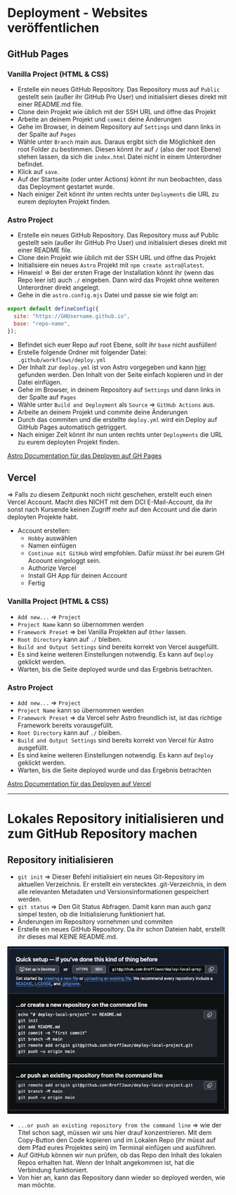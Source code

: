 # Deployment - Websites veröffentlichen

## GitHub Pages

### Vanilla Project (HTML & CSS) 
- Erstelle ein neues GitHub Repository. Das Repository muss auf `Public` gestellt sein (außer ihr GitHub Pro User) und initialisiert dieses direkt mit einer README.md file.
- Clone dein Projekt wie üblich mit der SSH URL und öffne das Projekt
- Arbeite an deinem Projekt und `commit` deine Änderungen
- Gehe im Browser, in deinem Repository auf `Settings` und dann links in der Spalte auf `Pages`
- Wähle unter `Branch` main aus. Daraus ergibt sich die Möglichkeit den root Folder zu bestimmen. Diesen könnt ihr auf `/` (also der root Ebene) stehen lassen, da sich die `index.html` Datei nicht in einem Unterordner befindet.
- Klick auf `save`.
- Auf der Startseite  (oder unter Actions) könnt ihr nun beobachten, dass das Deployment gestartet wurde. 
- Nach einiger Zeit könnt ihr unten rechts unter `Deployments` die URL zu eurem deployten Projekt finden.

### Astro Project
- Erstelle ein neues GitHub Repository. Das Repository muss auf Public gestellt sein (außer ihr GitHub Pro User) und initialisiert dieses direkt mit einer README file.
- Clone dein Projekt wie üblich mit der SSH URL und öffne das Projekt
- Initialisiere ein neues `Astro` Projekt mit `npm create astro@latest`.
- Hinweis! => Bei der ersten Frage der Installation könnt ihr (wenn das Repo leer ist) auch `./` eingeben. Dann wird das Projekt ohne weiteren Unterordner direkt angelegt.
- Gehe in die `astro.config.mjs` Datei und passe sie wie folgt an:
  
```mjs
export default defineConfig({
  site: "https://GHUsername.github.io",
  base: "repo-name",
});
```
- Befindet sich euer Repo auf root Ebene, sollt ihr `base` nicht ausfüllen!
- Erstelle folgende Ordner mit folgender Datei: `.github/workflows/deploy.yml` 
- Der Inhalt zur `deploy.yml` ist von Astro vorgegeben und kann [hier](https://docs.astro.build/en/guides/deploy/github/) gefunden werden. Den Inhalt von der Seite einfach kopieren und in der Datei einfügen.
- Gehe im Browser, in deinem Repository auf `Settings` und dann links in der Spalte auf `Pages`
- Wähle unter `Build and Deployment` als `Source` => `GitHub Actions` aus.
- Arbeite an deinem Projekt und commite deine Änderungen
- Durch das commiten und die erstellte `deploy.yml` wird ein Deploy auf GitHub Pages automatisch getriggert.
- Nach einiger Zeit könnt ihr nun unten rechts unter `Deployments` die URL zu eurem deployten Projekt finden.
  
[Astro Documentation für das Deployen auf GH Pages](https://docs.astro.build/en/guides/deploy/github/)

## Vercel

=> Falls zu diesem Zeitpunkt noch nicht geschehen, erstellt euch einen Vercel Account. Macht dies NICHT mit dem DCI E-Mail-Account, da ihr sonst nach Kursende keinen Zugriff mehr auf den Account und die darin deployten Projekte habt.

- Account erstellen:
  - `Hobby` auswählen
  - Namen einfügen
  - `Continue mit GitHub` wird empfohlen. Dafür müsst ihr bei eurem GH Acoount eingeloggt sein.
  - Authorize Vercel
  - Install GH App für deinen Account
  - Fertig


### Vanilla Project (HTML & CSS)
- `Add new...` => `Project`
- `Project Name` kann so übernommen werden
- `Framework Preset` => bei Vanilla Projekten auf `Other` lassen.
- `Root Directory` kann auf `./` bleiben.
- `Build and Output Settings` sind bereits korrekt von Vercel ausgefüllt.
-  Es sind keine weiteren Einstellungen notwendig. Es kann auf `Deploy` geklickt werden.
- Warten, bis die Seite deployed wurde und das Ergebnis betrachten.

### Astro Project
- `Add new...` => `Project`
- `Project Name` kann so übernommen werden
- `Framework Preset` => da Vercel sehr Astro freundlich ist, ist das richtige Framework bereits vorausgefüllt.
- `Root Directory` kann auf `./` bleiben.
- `Build and Output Settings` sind bereits korrekt von Vercel für Astro ausgefüllt.
-  Es sind keine weiteren Einstellungen notwendig. Es kann auf `Deploy` geklickt werden.
- Warten, bis die Seite deployed wurde und das Ergebnis betrachten

[Astro Documentation für das Deployen auf Vercel](https://docs.astro.build/en/guides/deploy/vercel/)
  
---

# Lokales Repository initialisieren und zum GitHub Repository machen

## Repository initialisieren
- `git init` => Dieser Befehl initialisiert ein neues Git-Repository im aktuellen Verzeichnis. Er erstellt ein verstecktes .git-Verzeichnis, in dem alle relevanten Metadaten und Versionsinformationen gespeichert werden.
- `git status` => Den Git Status Abfragen. Damit kann man auch ganz simpel testen, ob die Initialisierung funktioniert hat.
- Änderungen im Repository vornehmen und commiten
- Erstelle ein neues GitHub Repository. Da ihr schon Dateien habt, erstellt ihr dieses mal KEINE README.md.
  
<img src="./images/Create_Repo.png">

- `...or push an existing repository from the command line` => wie der Titel schon sagt, müssen wir uns hier drauf konzentrieren. Mit dem Copy-Button den Code kopieren und im Lokalen Repo (ihr müsst auf dem Pfad eures Projektes sein) im Terminal einfügen und ausführen.
- Auf GitHub können wir nun prüfen, ob das Repo den Inhalt des lokalen Repos erhalten hat. Wenn der Inhalt angekommen ist, hat die Verbindung funktioniert.
- Von hier an, kann das Repository dann wieder so deployed werden, wie man möchte.

